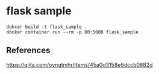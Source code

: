 # flask sample

```
dokcer build -t flask_sample .
docker container run --rm -p 80:5000 flask_sample
```

## References

https://qiita.com/oyngtmhr/items/45a0d3158e6dccb0882d


